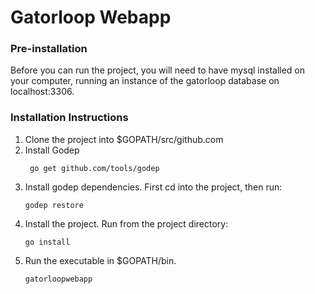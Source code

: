 # Gatorloop Webapp

### Pre-installation
Before you can run the project, you will need to have mysql installed on your computer, running an instance of the gatorloop database on localhost:3306.

### Installation Instructions
1. Clone the project into $GOPATH/src/github.com
2. Install Godep
    ```
     go get github.com/tools/godep
     ```
3. Install godep dependencies. First cd into the project, then run:
    ```
    godep restore
    ```
4. Install the project. Run from the project directory:
    ```
    go install
    ```
5. Run the executable in $GOPATH/bin.
    ```
    gatorloopwebapp
    ```

